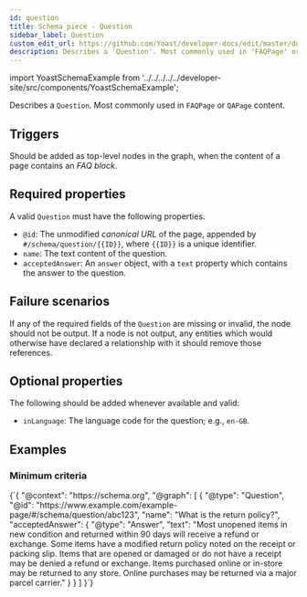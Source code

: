 ```yaml
---
id: question
title: Schema piece - Question
sidebar_label: Question
custom_edit_url: https://github.com/Yoast/developer-docs/edit/master/docs/features/schema/pieces/question.md
description: Describes a 'Question'. Most commonly used in 'FAQPage' or 'QAPage' content.
---
```

import YoastSchemaExample from '../../../../../developer-site/src/components/YoastSchemaExample';

Describes a `Question`. Most commonly used in `FAQPage` or `QAPage` content.

## Triggers
Should be added as top-level nodes in the graph, when the content of a page contains an *FAQ block*.

## Required properties
A valid `Question` must have the following properties.
* `@id`: The unmodified  *canonical URL*  of the page, appended by `#/schema/question/{{ID}}`, where `{{ID}}` is a unique identifier.
* `name`: The text content of the question.
* `acceptedAnswer`: An `answer` object, with a `text` property which contains the answer to the question.

## Failure scenarios
If any of the required fields of the `Question` are missing or invalid, the node should not be output.
If a node is not output, any entities which would otherwise have declared a relationship with it should remove those references.

## Optional properties
The following should be added whenever available and valid:
* `inLanguage`: The language code for the question; e.g., `en-GB`.

## Examples

### Minimum criteria

<YoastSchemaExample>
{`{
      "@context": "https://schema.org",
      "@graph": [
          {
              "@type": "Question",
              "@id": "https://www.example.com/example-page/#/schema/question/abc123",
              "name": "What is the return policy?",
              "acceptedAnswer": {
                  "@type": "Answer",
                  "text": "Most unopened items in new condition and returned within 90 days will receive a refund or exchange. Some items have a modified return policy noted on the receipt or packing slip. Items that are opened or damaged or do not have a receipt may be denied a refund or exchange. Items purchased online or in-store may be returned to any store. Online purchases may be returned via a major parcel carrier."
              }
          }
      ]
  }`}
</YoastSchemaExample>
